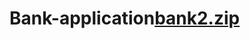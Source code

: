 # Bank-application[bank2.zip](https://github.com/noyflaysher/Bank-application/files/8663410/bank2.zip)
